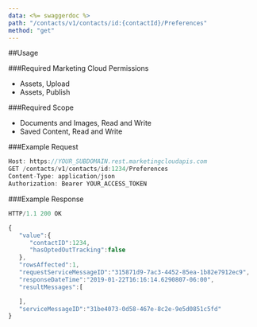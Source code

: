 ```yaml
---
data: <%= swaggerdoc %>
path: "/contacts/v1/contacts/id:{contactId}/Preferences"
method: "get"
---
```

##Usage

###Required Marketing Cloud Permissions
* Assets, Upload
* Assets, Publish

###Required Scope
* Documents and Images, Read and Write
* Saved Content, Read and Write

###Example Request
```js
Host: https://YOUR_SUBDOMAIN.rest.marketingcloudapis.com
GET /contacts/v1/contacts/id:1234/Preferences
Content-Type: application/json
Authorization: Bearer YOUR_ACCESS_TOKEN

```
###Example Response
```js
HTTP/1.1 200 OK

{  
   "value":{  
      "contactID":1234,
      "hasOptedOutTracking":false
   },
   "rowsAffected":1,
   "requestServiceMessageID":"315871d9-7ac3-4452-85ea-1b82e7912ec9",
   "responseDateTime":"2019-01-22T16:16:14.6290807-06:00",
   "resultMessages":[  

   ],
   "serviceMessageID":"31be4073-0d58-467e-8c2e-9e5d0851c5fd"
}
```
